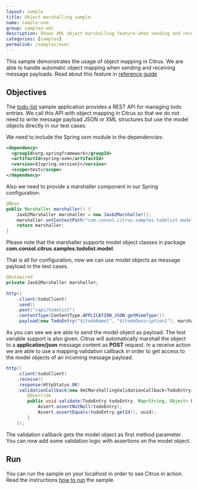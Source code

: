 ```yaml
---
layout: sample
title: Object marshalling sample
name: sample-oxm
group: samples-xml
description: Shows XML object marshalling feature when sending and receiving messages
categories: [samples]
permalink: /samples/oxm/
---
```


This sample demonstrates the usage of object mapping in Citrus. We are able to handle automatic object mapping
when sending and receiving message payloads. Read about this feature in [reference guide][1]

Objectives
---------

The [todo-list](/samples/todo-app/) sample application provides a REST API for managing todo entries.
We call this API with object mapping in Citrus so that we do not need to write message payload JSON or XML
structures but use the model objects directly in our test cases.

We need to include the Spring oxm module in the dependencies:

```xml
<dependency>
  <groupId>org.springframework</groupId>
  <artifactId>spring-oxm</artifactId>
  <version>${spring.version}</version>
  <scope>test</scope>
</dependency>
```
    
Also we need to provide a marshaller component in our Spring configuration:
    
```java
@Bean
public Marshaller marshaller() {
    Jaxb2Marshaller marshaller = new Jaxb2Marshaller();
    marshaller.setContextPath("com.consol.citrus.samples.todolist.model");
    return marshaller;
}
```
    
Please note that the marshaller supports model object classes in package **com.consol.citrus.samples.todolist.model**. 

That is all for configuration, now we can use model objects as message payload in the test cases.
    
```java
@Autowired
private Jaxb2Marshaller marshaller;
    
http()
    .client(todoClient)
    .send()
    .post("/api/todolist")
    .contentType(ContentType.APPLICATION_JSON.getMimeType())
    .payload(new TodoEntry("${todoName}", "${todoDescription}"), marshaller);
```
        
As you can see we are able to send the model object as payload. The test variable support is also given. Citrus will automatically marshall the object to a **application/json** message content 
as **POST** request. In a receive action we are able to use a mapping validation callback in order to get access to the model objects of an incoming message payload.

```java
http()
    .client(todoClient)
    .receive()
    .response(HttpStatus.OK)
    .validationCallback(new XmlMarshallingValidationCallback<TodoEntry>(marshaller) {
        @Override
        public void validate(TodoEntry todoEntry, Map<String, Object> headers, TestContext context) {
            Assert.assertNotNull(todoEntry);
            Assert.assertEquals(todoEntry.getId(), uuid);
        }
    });
```
        
The validation callback gets the model object as first method parameter. You can now add some validation logic with assertions on the model object.    
                
Run
---------

You can run the sample on your localhost in order to see Citrus in action. Read the instructions [how to run](/samples/run/) the sample.

 [1]: https://citrusframework.org/reference/html#validation-callback